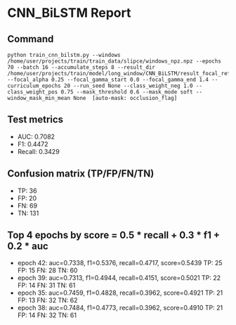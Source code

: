# CNN_BiLSTM Report

## Command
```
python train_cnn_bilstm.py --windows /home/user/projects/train/train_data/slipce/windows_npz.npz --epochs 70 --batch 16 --accumulate_steps 8 --result_dir /home/user/projects/train/model/long_window/CNN_BiLSTM/result_focal_refine/cw01_fg03 --focal_alpha 0.25 --focal_gamma_start 0.0 --focal_gamma_end 1.4 --curriculum_epochs 20 --run_seed None --class_weight_neg 1.0 --class_weight_pos 0.75 --mask_threshold 0.6 --mask_mode soft --window_mask_min_mean None  [auto-mask: occlusion_flag]
```

## Test metrics
- AUC: 0.7082
- F1: 0.4472
- Recall: 0.3429
## Confusion matrix (TP/FP/FN/TN)
- TP: 36
- FP: 20
- FN: 69
- TN: 131

## Top 4 epochs by score = 0.5 * recall + 0.3 * f1 + 0.2 * auc
- epoch 42: auc=0.7338, f1=0.5376, recall=0.4717, score=0.5439  TP: 25 FP: 15 FN: 28 TN: 60
- epoch 39: auc=0.7313, f1=0.4944, recall=0.4151, score=0.5021  TP: 22 FP: 14 FN: 31 TN: 61
- epoch 35: auc=0.7459, f1=0.4828, recall=0.3962, score=0.4921  TP: 21 FP: 13 FN: 32 TN: 62
- epoch 38: auc=0.7484, f1=0.4773, recall=0.3962, score=0.4910  TP: 21 FP: 14 FN: 32 TN: 61
